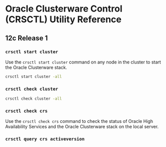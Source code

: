 # Oracle Clusterware Control (CRSCTL) Utility Reference

## 12c Release 1

### `crsctl start cluster`

Use the `crsctl start cluster` command on any node in the cluster to start the Oracle Clusterware stack.
```bash
crsctl start cluster -all
```

### `crsctl check cluster`

```bash
crsctl check cluster -all
```

### `crsctl check crs`

Use the `crsctl check crs` command to check the status of Oracle High Availability Services and the Oracle Clusterware stack on the local server.

### `crsctl query crs activeversion`
